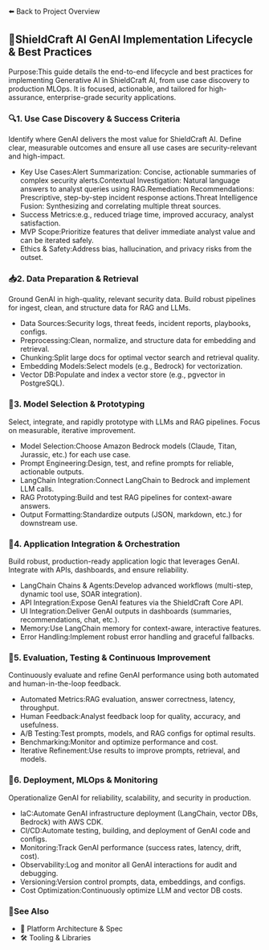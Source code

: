 ⬅️ Back to Project Overview

## 🤖ShieldCraft AI GenAI Implementation Lifecycle & Best Practices

Purpose:This guide details the end-to-end lifecycle and best practices for implementing Generative AI in ShieldCraft AI, from use case discovery to production MLOps. It is focused, actionable, and tailored for high-assurance, enterprise-grade security applications.

### 🔍1. Use Case Discovery & Success Criteria

Identify where GenAI delivers the most value for ShieldCraft AI. Define clear, measurable outcomes and ensure all use cases are security-relevant and high-impact.

* Key Use Cases:Alert Summarization: Concise, actionable summaries of complex security alerts.Contextual Investigation: Natural language answers to analyst queries using RAG.Remediation Recommendations: Prescriptive, step-by-step incident response actions.Threat Intelligence Fusion: Synthesizing and correlating multiple threat sources.
* Success Metrics:e.g., reduced triage time, improved accuracy, analyst satisfaction.
* MVP Scope:Prioritize features that deliver immediate analyst value and can be iterated safely.
* Ethics & Safety:Address bias, hallucination, and privacy risks from the outset.

### 📥2. Data Preparation & Retrieval

Ground GenAI in high-quality, relevant security data. Build robust pipelines for ingest, clean, and structure data for RAG and LLMs.

* Data Sources:Security logs, threat feeds, incident reports, playbooks, configs.
* Preprocessing:Clean, normalize, and structure data for embedding and retrieval.
* Chunking:Split large docs for optimal vector search and retrieval quality.
* Embedding Models:Select models (e.g., Bedrock) for vectorization.
* Vector DB:Populate and index a vector store (e.g., pgvector in PostgreSQL).

### 🧠3. Model Selection & Prototyping

Select, integrate, and rapidly prototype with LLMs and RAG pipelines. Focus on measurable, iterative improvement.

* Model Selection:Choose Amazon Bedrock models (Claude, Titan, Jurassic, etc.) for each use case.
* Prompt Engineering:Design, test, and refine prompts for reliable, actionable outputs.
* LangChain Integration:Connect LangChain to Bedrock and implement LLM calls.
* RAG Prototyping:Build and test RAG pipelines for context-aware answers.
* Output Formatting:Standardize outputs (JSON, markdown, etc.) for downstream use.

### 🔗4. Application Integration & Orchestration

Build robust, production-ready application logic that leverages GenAI. Integrate with APIs, dashboards, and ensure reliability.

* LangChain Chains & Agents:Develop advanced workflows (multi-step, dynamic tool use, SOAR integration).
* API Integration:Expose GenAI features via the ShieldCraft Core API.
* UI Integration:Deliver GenAI outputs in dashboards (summaries, recommendations, chat, etc.).
* Memory:Use LangChain memory for context-aware, interactive features.
* Error Handling:Implement robust error handling and graceful fallbacks.

### 🧪5. Evaluation, Testing & Continuous Improvement

Continuously evaluate and refine GenAI performance using both automated and human-in-the-loop feedback.

* Automated Metrics:RAG evaluation, answer correctness, latency, throughput.
* Human Feedback:Analyst feedback loop for quality, accuracy, and usefulness.
* A/B Testing:Test prompts, models, and RAG configs for optimal results.
* Benchmarking:Monitor and optimize performance and cost.
* Iterative Refinement:Use results to improve prompts, retrieval, and models.

### 🚀6. Deployment, MLOps & Monitoring

Operationalize GenAI for reliability, scalability, and security in production.

* IaC:Automate GenAI infrastructure deployment (LangChain, vector DBs, Bedrock) with AWS CDK.
* CI/CD:Automate testing, building, and deployment of GenAI code and configs.
* Monitoring:Track GenAI performance (success rates, latency, drift, cost).
* Observability:Log and monitor all GenAI interactions for audit and debugging.
* Versioning:Version control prompts, data, embeddings, and configs.
* Cost Optimization:Continuously optimize LLM and vector DB costs.

### 🔗See Also

* 📝 Platform Architecture & Spec
* 🛠️ Tooling & Libraries